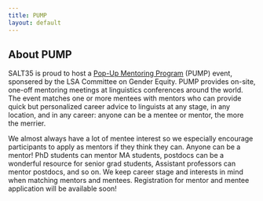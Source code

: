 ```yaml
---
title: PUMP
layout: default
---
```


## About PUMP

SALT35 is proud to host a [Pop-Up Mentoring Program](https://genderinlinguistics.org/pump/) (PUMP) event, sponsered by the LSA Committee on Gender Equity. 
PUMP provides on-site, one-off mentoring meetings at linguistics conferences around the world. 
The event matches one or more mentees with mentors who can provide quick but personalized career advice to linguists at any stage, in any location, and in any career: anyone can be a mentee or mentor, the more the merrier.

We almost always have a lot of mentee interest so we especially encourage participants to apply as mentors if they think they can. Anyone can be a mentor! PhD students can mentor MA students, postdocs can be a wonderful resource for senior grad students, Assistant professors can mentor postdocs, and so on. We keep career stage and interests in mind when matching mentors and mentees. Registration for mentor and mentee application will be available soon!



